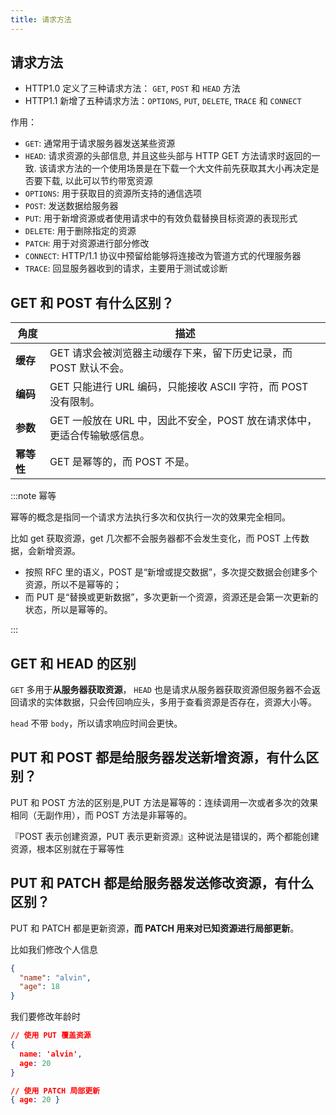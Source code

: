 ```yaml
---
title: 请求方法
---
```


## 请求方法

- HTTP1.0 定义了三种请求方法： `GET`, `POST` 和 `HEAD` 方法
- HTTP1.1 新增了五种请求方法：`OPTIONS`, `PUT`, `DELETE`, `TRACE` 和 `CONNECT`

作用：

- `GET`: 通常用于请求服务器发送某些资源
- `HEAD`: 请求资源的头部信息, 并且这些头部与 HTTP GET 方法请求时返回的一致. 该请求方法的一个使用场景是在下载一个大文件前先获取其大小再决定是否要下载, 以此可以节约带宽资源
- `OPTIONS`: 用于获取目的资源所支持的通信选项
- `POST`: 发送数据给服务器
- `PUT`: 用于新增资源或者使用请求中的有效负载替换目标资源的表现形式
- `DELETE`: 用于删除指定的资源
- `PATCH`: 用于对资源进行部分修改
- `CONNECT`: HTTP/1.1 协议中预留给能够将连接改为管道方式的代理服务器
- `TRACE`: 回显服务器收到的请求，主要用于测试或诊断

## GET 和 POST 有什么区别？

| 角度       | 描述                                                                     |
| ---------- | ------------------------------------------------------------------------ |
| **缓存**   | GET 请求会被浏览器主动缓存下来，留下历史记录，而 POST 默认不会。         |
| **编码**   | GET 只能进行 URL 编码，只能接收 ASCII 字符，而 POST 没有限制。           |
| **参数**   | GET 一般放在 URL 中，因此不安全，POST 放在请求体中，更适合传输敏感信息。 |
| **幂等性** | GET 是幂等的，而 POST 不是。                                             |

:::note 幂等

幂等的概念是指同一个请求方法执行多次和仅执行一次的效果完全相同。

比如 get 获取资源，get 几次都不会服务器都不会发生变化，而 POST 上传数据，会新增资源。

- 按照 RFC 里的语义，POST 是“新增或提交数据”，多次提交数据会创建多个资源，所以不是幂等的；
- 而 PUT 是“替换或更新数据”，多次更新一个资源，资源还是会第一次更新的状态，所以是幂等的。

:::

## GET 和 HEAD 的区别

`GET` 多用于**从服务器获取资源**， `HEAD` 也是请求从服务器获取资源但服务器不会返回请求的实体数据，只会传回响应头，多用于查看资源是否存在，资源大小等。

`head` 不带 `body`，所以请求响应时间会更快。

## PUT 和 POST 都是给服务器发送新增资源，有什么区别？

PUT 和 POST 方法的区别是,PUT 方法是幂等的：连续调用一次或者多次的效果相同（无副作用），而 POST 方法是非幂等的。

『POST 表示创建资源，PUT 表示更新资源』这种说法是错误的，两个都能创建资源，根本区别就在于幂等性

## PUT 和 PATCH 都是给服务器发送修改资源，有什么区别？

PUT 和 PATCH 都是更新资源，**而 PATCH 用来对已知资源进行局部更新**。

比如我们修改个人信息

```json
{
  "name": "alvin",
  "age": 18
}
```

我们要修改年龄时

```json
// 使用 PUT 覆盖资源
{
  name: 'alvin',
  age: 20
}

// 使用 PATCH 局部更新
{ age: 20 }
```
